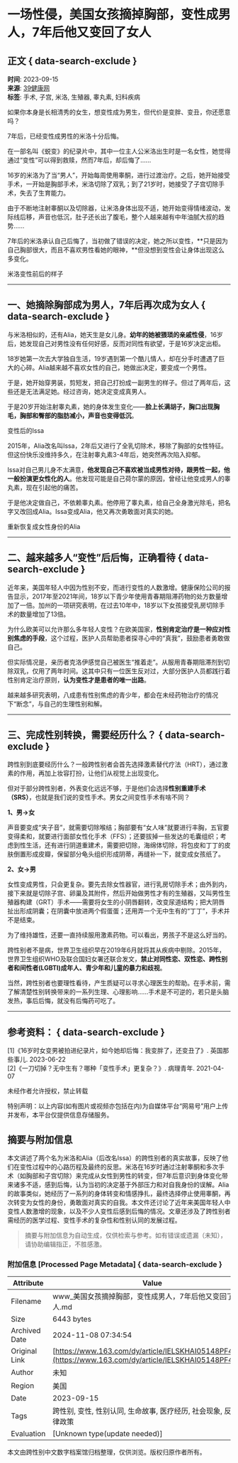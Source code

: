 # 一场性侵，美国女孩摘掉胸部，变性成男人，7年后他又变回了女人

## 正文 { data-search-exclude }


**时间**: 2023-09-15  
**来源**: [39健康网](https://www.163.com/dy/media/T1450859617079.html)  
**标签**: 手术, 子宫, 米洛, 生殖器, 睾丸素, 妇科疾病  

如果你本身是长相清秀的女生，想变性成为男生，但代价是变胖、变丑，你还愿意吗？

7年后，已经变性成男性的米洛十分后悔。

在一部名叫《蜕变》的纪录片中，其中一位主人公米洛出生时是一名女性，她觉得通过“变性”可以得到救赎，然而7年后，却后悔了……

16岁的米洛为了当“男人”，开始每周使用睾酮，进行过渡治疗。之后，她开始接受手术，一开始是胸部手术，米洛切除了双乳；到了21岁时，她接受了子宫切除手术，失去了生育能力。

由于不断地注射睾酮以及切除器，让米洛身体出现不适，她开始变得情绪波动，发际线后移，声音也低沉，肚子还长出了腹毛，整个人越来越有中年油腻大叔的趋势……

7年后的米洛承认自己后悔了，当初做了错误的决定，她之所以变性，**只是因为自己胸部很大，而且不喜欢男性看她的眼神，**但没想到变性会让身体出现这么多变化。

米洛变性前后的样子

---

## 一、她摘除胸部成为男人，7年后再次成为女人 { data-search-exclude }

与米洛相似的，还有Alia，她天生是女儿身。**幼年的她被猥琐的亲戚性侵**，16岁后，她发现自己对男性没有任何好感，反而对同性有欲望，于是16岁决定出柜。

18岁她第一次去大学独自生活，19岁遇到第一个酷儿情人，却在分手时遭遇了巨大的心碎。Alia越来越不喜欢女性的自己，她做出决定，要变成一个男性。

于是，她开始穿男装，剪短发，把自己打扮成一副男生的样子。但过了两年后，这些还是无法满足她。经过咨询，她决定变成真男人。

于是20岁开始注射睾丸素，她的身体发生变化——**脸上长满胡子，胸口出现胸毛，胸部和臀部的脂肪减小，声音也变得低沉**。

变性后的Issa

2015年，Alia改名叫Issa，2年后又进行了全乳切除术，移除了胸部的女性特征。但这份快乐没维持多久，在注射睾丸素3-4年后，她突然再次陷入抑郁。

Issa对自己男儿身不太满意，**他发现自己不喜欢被当成男性对待，跟男性一起，他一般扮演更女性化的人**。他发现可能是自己荷尔蒙的原因，曾经让他变成男人的睾丸素，现在引起他的痛苦。

于是他决定做自己，不依赖睾丸素。他停用了睾丸素，给自己全身激光除毛，把名字又改回成Alia。Issa变成Alia，他又再次勇敢面对真实的她。

重新恢复成女性身份的Alia

---

## 二、越来越多人“变性”后后悔，正确看待 { data-search-exclude }

近年来，美国年轻人中因为性别不安，而进行变性的人数激增。健康保险公司的报告显示，2017年至2021年间，18岁以下青少年使用青春期阻滞药物的处方数量增加了一倍。加州的一项研究表明，在过去10年中，18岁以下女孩接受乳房切除手术的数量增加了13倍。

为什么欧美可以允许那么多年轻人变性？在欧美国家，**性别肯定治疗是一种应对性别焦虑的手段**，这个过程，医护人员帮助患者探寻心中的“真我”，鼓励患者勇敢做自己。

但实际情况是，亲历者克洛伊感觉自己被医生“推着走”。从服用青春期阻滞剂到切除双乳，仅用了两年时间。这其中只有一位医生反对过，大部分医护人员都践行着性别肯定治疗原则，**认为变性才是患者的唯一出路**。

越来越多研究表明，八成患有性别焦虑的青少年，都会在未经药物治疗的情况下“断念”，与自己的生理性别和解。

---

## 三、完成性别转换，需要经历什么？ { data-search-exclude }

跨性别到底要经历什么？一般跨性别者会首先选择激素替代疗法（HRT），通过激素的作用，再加上妆容打扮，让他们从视觉上出现变化。

但对于部分跨性别者，外表变化远远不够，于是他们会选择**性别重建手术（SRS）**，也就是我们说的变性手术。男女之间变性手术有啥不同？

**1、男→女**

声音要变成“夹子音”，就需要切除喉结；胸部要有“女人味”就要进行丰胸，五官要变得柔和，就要进行面部女性化手术（FFS）；还要拔掉一些发达的毛囊组织；考虑到性生活，还有进行阴道重建术，需要把切除，海绵体切除，将包皮和丁丁的皮肤倒置形成皮瓣，保留部分龟头组织形成阴蒂，再缝补一下，就变成女孩纸了。

**2、女→男**

女性变成男性，只会更复杂。要先去除女性器官，进行乳房切除手术；由外到内，接下来就是切除子宫、卵巢及其附件，然后开始做男性才有的生殖器，又叫男性生殖器构建（GRT）手术——需要将女生的小阴唇翻转，改变尿道结构；把大阴唇扯出形成阴囊；在阴囊中放进两个假蛋蛋；还用弄一个无中生有的“丁丁”，手术并不是结束。

为了维持雄性，还要一直持续服用激素药物。可以看出，男孩子不是这么好当的。

跨性别者不是病，世界卫生组织早在2019年6月就将其从疾病中剔除。2015年，世界卫生组织WHO及联合国妇女署还联合发文，**禁止对同性恋、双性恋、跨性别者和间性者(LGBTI)成年人、青少年和儿童的暴力和歧视**。

当然，跨性别者也要理性看待，产生质疑可以寻求心理医生的帮助。在手术前，需了解清楚性别转换带来的一系列生理、心理影响……手术是不可逆的，若只是头脑发热，事后后悔，就没有后悔药可吃了。

---

## 参考资料： { data-search-exclude }

\[1\]《16岁时女变男被拍进纪录片，如今她却后悔：我变胖了，还变丑了》. 英国那些事儿. 2023-06-22  
\[2\]《一刀切掉？无中生有？哪种「变性手术」更复杂？》. 病理青年. 2021-04-07  

未经作者允许授权，禁止转载  

特别声明：以上内容(如有图片或视频亦包括在内)为自媒体平台“网易号”用户上传并发布，本平台仅提供信息存储服务。
<!-- tcd_original_link https://www.163.com/dy/article/IELSKHAI05148PF4.html -->
## 摘要与附加信息

<!-- tcd_abstract -->
本文讲述了两个名为米洛和Alia（后改名Issa）的跨性别者的真实故事，反映了他们在变性过程中的心路历程及最终的反思。米洛在16岁时通过注射睾酮和多次手术（如胸部和子宫切除）来完成从女性到男性的转变，但7年后意识到身体变化带来诸多不适，感到后悔，认为当初的决定基于外部压力和对自我身份的误解。Alia的故事类似，她经历了一系列的身体转变和情感挣扎，最终选择停止使用睾酮，再次转变为女性的身份，勇敢面对真实的自我。本文件还讨论了近年来美国年轻人中变性人数激增的现象，以及不少人变性后感到后悔的情况。文章还涉及了跨性别者需经历的医学过程、变性手术的复杂性和性别认同的发展过程。
<!-- tcd_abstract_end -->

> 摘要与附加信息为自动生成，仅供检索与参考。如有错误或遗漏（未知），请协助编辑指正，不胜感激。

### 附加信息 [Processed Page Metadata] { data-search-exclude }

| Attribute       | Value                                  |
|-----------------|----------------------------------------|
| Filename        | www_美国女孩摘掉胸部，变性成男人，7年后他又变回了女人.md                             |
| Size            | 6443 bytes                           |
| Archived Date   | 2024-11-08 07:34:54                             |
| Original Link   | [https://www.163.com/dy/article/IELSKHAI05148PF4.html](https://www.163.com/dy/article/IELSKHAI05148PF4.html)                       |
| Author          | 未知                               |
| Region          | 美国                               |
| Date            | 2023-09-15                                 |
| Tags            | 跨性别, 变性, 性别认同, 生命故事, 医疗经历, 社会现象, 反思, 法律政策                                 |
| Evaluation            | [Unknown type(update needed)]                                 |
<!-- tcd_table_end -->

本文由跨性别中文数字档案馆归档整理，仅供浏览。版权归原作者所有。
